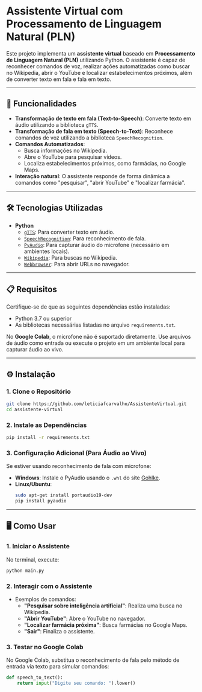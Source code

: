 # Assistente Virtual com Processamento de Linguagem Natural (PLN)

Este projeto implementa um **assistente virtual** baseado em **Processamento de Linguagem Natural (PLN)** utilizando Python. O assistente é capaz de reconhecer comandos de voz, realizar ações automatizadas como buscar no Wikipedia, abrir o YouTube e localizar estabelecimentos próximos, além de converter texto em fala e fala em texto.

---

## 🚀 Funcionalidades

- **Transformação de texto em fala (Text-to-Speech)**: Converte texto em áudio utilizando a biblioteca `gTTS`.
- **Transformação de fala em texto (Speech-to-Text)**: Reconhece comandos de voz utilizando a biblioteca `SpeechRecognition`.
- **Comandos Automatizados**:
  - Busca informações no Wikipedia.
  - Abre o YouTube para pesquisar vídeos.
  - Localiza estabelecimentos próximos, como farmácias, no Google Maps.
- **Interação natural**: O assistente responde de forma dinâmica a comandos como "pesquisar", "abrir YouTube" e "localizar farmácia".

---

## 🛠️ Tecnologias Utilizadas

- **Python**
  - [`gTTS`](https://pypi.org/project/gTTS/): Para converter texto em áudio.
  - [`SpeechRecognition`](https://pypi.org/project/SpeechRecognition/): Para reconhecimento de fala.
  - [`PyAudio`](https://pypi.org/project/PyAudio/): Para capturar áudio do microfone (necessário em ambientes locais).
  - [`Wikipedia`](https://pypi.org/project/wikipedia/): Para buscas no Wikipedia.
  - [`Webbrowser`](https://docs.python.org/3/library/webbrowser.html): Para abrir URLs no navegador.

---

## 📋 Requisitos

Certifique-se de que as seguintes dependências estão instaladas:

- Python 3.7 ou superior
- As bibliotecas necessárias listadas no arquivo `requirements.txt`.

No **Google Colab**, o microfone não é suportado diretamente. Use arquivos de áudio como entrada ou execute o projeto em um ambiente local para capturar áudio ao vivo.

---

## ⚙️ Instalação

### 1. Clone o Repositório
```bash
git clone https://github.com/leticiafcarvalho/AssistenteVirtual.git
cd assistente-virtual
```

### 2. Instale as Dependências
```bash
pip install -r requirements.txt
```

### 3. Configuração Adicional (Para Áudio ao Vivo)
Se estiver usando reconhecimento de fala com microfone:
- **Windows**: Instale o PyAudio usando o `.whl` do site [Gohlke](https://www.lfd.uci.edu/~gohlke/pythonlibs/).
- **Linux/Ubuntu**:
  ```bash
  sudo apt-get install portaudio19-dev
  pip install pyaudio
  ```

---

## 🖥️ Como Usar

### 1. Iniciar o Assistente
No terminal, execute:
```bash
python main.py
```

### 2. Interagir com o Assistente
- Exemplos de comandos:
  - **"Pesquisar sobre inteligência artificial"**: Realiza uma busca no Wikipedia.
  - **"Abrir YouTube"**: Abre o YouTube no navegador.
  - **"Localizar farmácia próxima"**: Busca farmácias no Google Maps.
  - **"Sair"**: Finaliza o assistente.

### 3. Testar no Google Colab
No Google Colab, substitua o reconhecimento de fala pelo método de entrada via texto para simular comandos:
```python
def speech_to_text():
    return input("Digite seu comando: ").lower()
```

